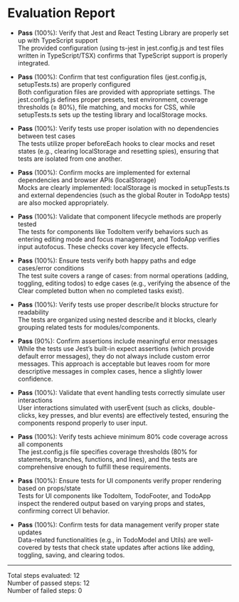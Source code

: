 # Evaluation Report

- **Pass** (100%): Verify that Jest and React Testing Library are properly set up with TypeScript support  
  The provided configuration (using ts-jest in jest.config.js and test files written in TypeScript/TSX) confirms that TypeScript support is properly integrated.

- **Pass** (100%): Confirm that test configuration files (jest.config.js, setupTests.ts) are properly configured  
  Both configuration files are provided with appropriate settings. The jest.config.js defines proper presets, test environment, coverage thresholds (≥ 80%), file matching, and mocks for CSS, while setupTests.ts sets up the testing library and localStorage mocks.

- **Pass** (100%): Verify tests use proper isolation with no dependencies between test cases  
  The tests utilize proper beforeEach hooks to clear mocks and reset states (e.g., clearing localStorage and resetting spies), ensuring that tests are isolated from one another.

- **Pass** (100%): Confirm mocks are implemented for external dependencies and browser APIs (localStorage)  
  Mocks are clearly implemented: localStorage is mocked in setupTests.ts and external dependencies (such as the global Router in TodoApp tests) are also mocked appropriately.

- **Pass** (100%): Validate that component lifecycle methods are properly tested  
  The tests for components like TodoItem verify behaviors such as entering editing mode and focus management, and TodoApp verifies input autofocus. These checks cover key lifecycle effects.

- **Pass** (100%): Ensure tests verify both happy paths and edge cases/error conditions  
  The test suite covers a range of cases: from normal operations (adding, toggling, editing todos) to edge cases (e.g., verifying the absence of the Clear completed button when no completed tasks exist).

- **Pass** (100%): Verify tests use proper describe/it blocks structure for readability  
  The tests are organized using nested describe and it blocks, clearly grouping related tests for modules/components.

- **Pass** (90%): Confirm assertions include meaningful error messages  
  While the tests use Jest’s built-in expect assertions (which provide default error messages), they do not always include custom error messages. This approach is acceptable but leaves room for more descriptive messages in complex cases, hence a slightly lower confidence.

- **Pass** (100%): Validate that event handling tests correctly simulate user interactions  
  User interactions simulated with userEvent (such as clicks, double-clicks, key presses, and blur events) are effectively tested, ensuring the components respond properly to user input.

- **Pass** (100%): Verify tests achieve minimum 80% code coverage across all components  
  The jest.config.js file specifies coverage thresholds (80% for statements, branches, functions, and lines), and the tests are comprehensive enough to fulfill these requirements.

- **Pass** (100%): Ensure tests for UI components verify proper rendering based on props/state  
  Tests for UI components like TodoItem, TodoFooter, and TodoApp inspect the rendered output based on varying props and states, confirming correct UI behavior.

- **Pass** (100%): Confirm tests for data management verify proper state updates  
  Data-related functionalities (e.g., in TodoModel and Utils) are well-covered by tests that check state updates after actions like adding, toggling, saving, and clearing todos.

---

Total steps evaluated: 12  
Number of passed steps: 12  
Number of failed steps: 0
